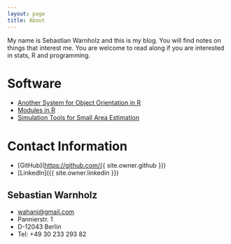 ```yaml
---
layout: page
title: About
---
```


My name is Sebastian Warnholz and this is my blog. You will find notes on things
that interest me. You are welcome to read along if you are interested in stats,
R and programming.

# Software

- [Another System for Object Orientation in R](https://cran.r-project.org/package=aoos)
- [Modules in R](https://cran.r-project.org/package=modules)
- [Simulation Tools for Small Area Estimation](https://cran.r-project.org/package=saeSim)

# Contact Information

- [GitHub](https://github.com/{{ site.owner.github }})
- [LinkedIn]({{ site.owner.linkedin }})

## Sebastian Warnholz

- <wahani@gmail.com>
- Pannierstr. 1
- D-12043 Berlin
- Tel: +49 30 233 293 82
